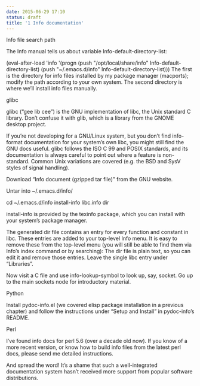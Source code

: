 ```yaml
---
date: 2015-06-29 17:10
status: draft
title: '1 Info documentation'
---
```


Info file search path

The Info manual tells us about variable Info-default-directory-list:

(eval-after-load 'info
  '(progn
     (push "/opt/local/share/info" Info-default-directory-list)
     (push "~/.emacs.d/info" Info-default-directory-list)))
The first is the directory for info files installed by my package manager (macports); modify the path according to your own system. The second directory is where we’ll install info files manually.

glibc

glibc (“gee lib cee”) is the GNU implementation of libc, the Unix standard C library. Don’t confuse it with glib, which is a library from the GNOME desktop project.

If you’re not developing for a GNU/Linux system, but you don’t find info-format documentation for your system’s own libc, you might still find the GNU docs useful. glibc follows the ISO C 99 and POSIX standards, and its documentation is always careful to point out where a feature is non-standard. Common Unix variations are covered (e.g. the BSD and SysV styles of signal handling).

Download “Info document (gzipped tar file)” from the GNU website.

Untar into ~/.emacs.d/info/

cd ~/.emacs.d/info
install-info libc.info dir

install-info is provided by the texinfo package, which you can install with your system’s package manager.

The generated dir file contains an entry for every function and constant in libc. These entries are added to your top-level Info menu. It is easy to remove these from the top-level menu (you will still be able to find them via Info’s index command or by searching): The dir file is plain text, so you can edit it and remove those entries. Leave the single libc entry under “Libraries”.

Now visit a C file and use info-lookup-symbol to look up, say, socket. Go up to the main sockets node for introductory material.

Python

Install pydoc-info.el (we covered elisp package installation in a previous chapter) and follow the instructions under “Setup and Install” in pydoc-info’s README.

Perl

I’ve found info docs for perl 5.6 (over a decade old now). If you know of a more recent version, or know how to build info files from the latest perl docs, please send me detailed instructions.

And spread the word! It’s a shame that such a well-integrated documentation system hasn’t received more support from popular software distributions.

